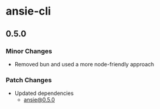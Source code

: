 # ansie-cli

## 0.5.0

### Minor Changes

- Removed bun and used a more node-friendly approach

### Patch Changes

- Updated dependencies
  - ansie@0.5.0
